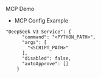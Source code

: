 MCP Demo
- MCP Config Example
```json=
"DeepSeek V3 Service": {
      "command": "<PYTHON_PATH>",
      "args": [
        "<SCRIPT_PATH>" 
      ],
      "disabled": false,
      "autoApprove": []
    }
```
